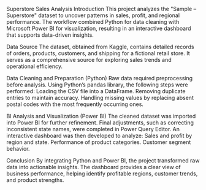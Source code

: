 Superstore Sales Analysis
Introduction
This project analyzes the "Sample – Superstore" dataset to uncover patterns in sales, profit, and regional performance. The workflow combined Python for data cleaning with Microsoft Power BI for visualization, resulting in an interactive dashboard that supports data-driven insights.

Data Source
The dataset, obtained from Kaggle, contains detailed records of orders, products, customers, and shipping for a fictional retail store. It serves as a comprehensive source for exploring sales trends and operational efficiency.

Data Cleaning and Preparation (Python)
Raw data required preprocessing before analysis. Using Python’s pandas library, the following steps were performed:
Loading the CSV file into a DataFrame.
Removing duplicate entries to maintain accuracy.
Handling missing values by replacing absent postal codes with the most frequently occurring ones.

BI Analysis and Visualization (Power BI)
The cleaned dataset was imported into Power BI for further refinement. Final adjustments, such as correcting inconsistent state names, were completed in Power Query Editor. An interactive dashboard was then developed to analyze:
Sales and profit by region and state.
Performance of product categories.
Customer segment behavior.

Conclusion
By integrating Python and Power BI, the project transformed raw data into actionable insights. The dashboard provides a clear view of business performance, helping identify profitable regions, customer trends, and product strengths.
